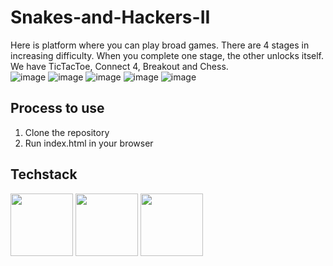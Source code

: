 # Snakes-and-Hackers-II

Here is platform where you can play broad games. There are 4 stages in increasing difficulty. When you complete one stage, the other unlocks itself.</br>
We have TicTacToe, Connect 4, Breakout and Chess.</br>
![image](https://user-images.githubusercontent.com/56976049/184529124-101a47cb-59d9-485f-9a90-57e80b01cecb.png)
![image](https://user-images.githubusercontent.com/56976049/184529134-811264df-fc01-433d-96c9-bb06fc559a18.png)
![image](https://user-images.githubusercontent.com/56976049/184529142-40373a3b-b94c-458b-bd49-71fdf7e0ea0a.png)
![image](https://user-images.githubusercontent.com/56976049/184529148-8fe91d60-2388-4561-ade8-b01e04e354c2.png)
![image](https://user-images.githubusercontent.com/56976049/184529152-2e863339-1551-41b0-a349-892a6141ac36.png)

## Process to use
1. Clone the repository 
2. Run index.html in your browser

## Techstack
<code><img height="100" src="https://freeiconshop.com/wp-content/uploads/edd/html-outline.png"></code>
<code><img height="100" src="https://cdn-icons-png.flaticon.com/512/919/919826.png"></code>
<code><img height="100" src="https://icon-library.com/images/javascript-icon-png/javascript-icon-png-23.jpg"></code>
